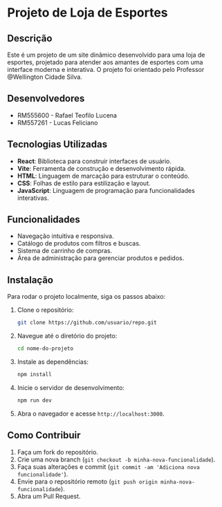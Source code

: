 # Projeto de Loja de Esportes

## Descrição

Este é um projeto de um site dinâmico desenvolvido para uma loja de esportes, projetado para atender aos amantes de esportes com uma interface moderna e interativa. O projeto foi orientado pelo Professor @Wellington Cidade Silva.

## Desenvolvedores

- RM555600 - Rafael Teofilo Lucena
- RM557261 - Lucas Feliciano

## Tecnologias Utilizadas

- **React**: Biblioteca para construir interfaces de usuário.
- **Vite**: Ferramenta de construção e desenvolvimento rápida.
- **HTML**: Linguagem de marcação para estruturar o conteúdo.
- **CSS**: Folhas de estilo para estilização e layout.
- **JavaScript**: Linguagem de programação para funcionalidades interativas.

## Funcionalidades

- Navegação intuitiva e responsiva.
- Catálogo de produtos com filtros e buscas.
- Sistema de carrinho de compras.
- Área de administração para gerenciar produtos e pedidos.

## Instalação

Para rodar o projeto localmente, siga os passos abaixo:

1. Clone o repositório:

    ```bash
    git clone https://github.com/usuario/repo.git
    ```

2. Navegue até o diretório do projeto:

    ```bash
    cd nome-do-projeto
    ```

3. Instale as dependências:

    ```bash
    npm install
    ```

4. Inicie o servidor de desenvolvimento:

    ```bash
    npm run dev
    ```

5. Abra o navegador e acesse `http://localhost:3000`.

## Como Contribuir

1. Faça um fork do repositório.
2. Crie uma nova branch (`git checkout -b minha-nova-funcionalidade`).
3. Faça suas alterações e commit (`git commit -am 'Adiciona nova funcionalidade'`).
4. Envie para o repositório remoto (`git push origin minha-nova-funcionalidade`).
5. Abra um Pull Request.

